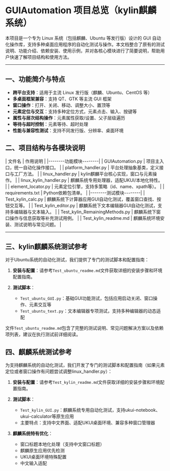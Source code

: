# GUIAutomation 项目总览（kylin麒麟系统）

本项目是一个专为 Linux 系统（包括麒麟、Ubuntu 等发行版）设计的 GUI 自动化操作库，支持多种桌面应用程序的自动化测试与操作。本文档整合了原有的测试说明、功能介绍、依赖安装、使用示例，并对各核心模块进行了简要说明，帮助用户快速了解项目结构和使用方法。

---

## 一、功能简介与特点

- **跨平台支持**：适用于主流 Linux 发行版（麒麟、Ubuntu、CentOS 等）
- **多桌面框架兼容**：支持 QT、GTK 等主流 GUI 框架
- **窗口操作**：打开、关闭、移动、调整大小、置顶等
- **元素定位与交互**：支持多种定位方式，元素点击、输入、按键等
- **属性与层次结构操作**：元素属性获取/设置、父子层级遍历
- **等待与超时控制**：元素等待、超时处理
- **性能与兼容性测试**：支持不同发行版、分辨率、桌面环境



## 二、项目结构与各模块说明

| 文件名 | 作用说明 |
|--------功能模块--------|
| GUIAutomation.py            | 项目主入口，统一自动化操作接口。                            |
| platform_handler.py         | 平台处理抽象基类，定义接口与工厂方法。                      |
| linux_handler.py            | kylin麒麟平台核心实现，窗口与元素操作。                        |
| linux_kylin_handler.py      | 麒麟系统专用处理器，适配UKUI/本地化特性。                   |
| element_locator.py          | 元素定位引擎，支持多策略（id、name、xpath等）。              |
| requirements.txt            | Python依赖包清单。                                         |
|--------测试模块--------|
| Test_kylin_calc.py          | 麒麟系统下计算器应用GUI自动化测试，覆盖窗口查找、按钮交互等。 |
| Test_kylin_editor.py        | 麒麟系统下文本编辑器GUI自动化测试，支持多编辑器与文本输入。   |
| Test_kylin_RemainingMethods.py | 麒麟系统下窗口操作与信息获取等补充测试用例。             |
| Test_kylin_readme.md        | 麒麟系统环境安装、测试说明与常见问题。                       |

---

## 三、kylin麒麟系统测试参考

对于Ubuntu系统的自动化测试，我们提供了专门的测试脚本和配置指南：

1. **安装与配置**：请参考`Test_ubuntu_readme.md`文件获取详细的安装步骤和环境配置指南。

2. **测试脚本**：
   - `Test_ubuntu_GUI.py`：基础GUI功能测试，包括应用启动关闭、窗口操作、元素交互等
   - `Test_ubuntu_text.py`：文本编辑器专项测试，支持多种编辑器的动态适配

文件`Test_ubuntu_readme.md`包含了完整的测试说明、常见问题解决方案以及依赖项列表，建议在执行测试前详细阅读。

## 四、麒麟系统测试参考

为支持麒麟系统的自动化测试，我们开发了专门的测试脚本和配置指南（如果元素定位或者窗口操作有问题尝试调整linux_handler.py）：

1. **安装与配置**：请参考`Test_kylin_readme.md`文件获取详细的安装步骤和环境配置指南。

2. **测试脚本**：
   - `Test_kylin_GUI.py`：麒麟系统专用自动化测试，支持ukui-notebook、ukui-calculator等原生应用
   - 主要特点：支持中文界面、适配UKUI桌面环境、兼容多种窗口管理器

3. **麒麟系统特有优化**：
   - 窗口标题本地化处理（支持中文窗口标题）
   - 麒麟原生应用优先检测
   - UKUI桌面环境特殊配置
   - 中文输入适配
